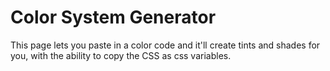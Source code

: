 # Color System Generator

This page lets you paste in a color code and it'll create tints and shades for you, with the ability to copy the CSS as css variables.